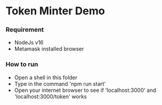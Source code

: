 # Token Minter Demo

### Requirement
- NodeJs v16
- Metamask installed browser

### How to run
- Open a shell in this folder
- Type in the command 'npm run start'
- Open your internet browser to see if 'localhost:3000' and 'localhost:3000/token' works
